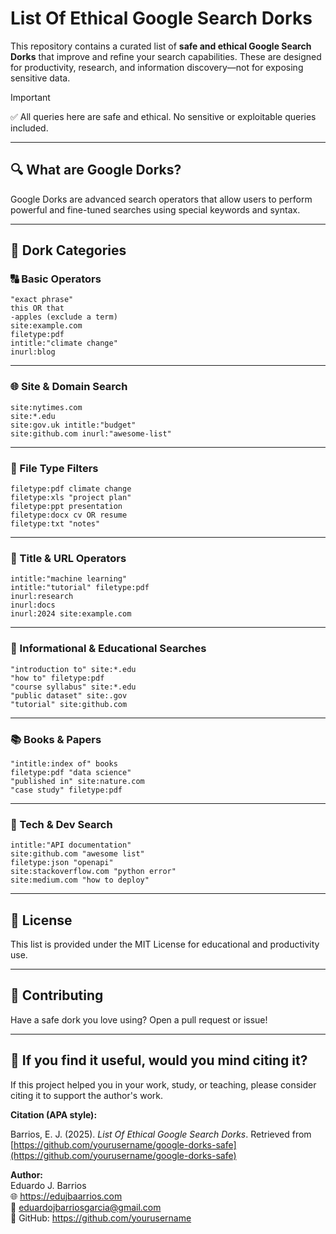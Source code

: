 # List Of Ethical Google Search Dorks

This repository contains a curated list of **safe and ethical Google Search Dorks** that improve and refine your search capabilities. These are designed for productivity, research, and information discovery—not for exposing sensitive data.

> [!IMPORTANT] 
> ✅ All queries here are safe and ethical. No sensitive or exploitable queries included.

---

## 🔍 What are Google Dorks?

Google Dorks are advanced search operators that allow users to perform powerful and fine-tuned searches using special keywords and syntax.

---

## 📁 Dork Categories

### 🔠 Basic Operators

```
"exact phrase"
this OR that
-apples (exclude a term)
site:example.com
filetype:pdf
intitle:"climate change"
inurl:blog
```

---

### 🌐 Site & Domain Search

```
site:nytimes.com
site:*.edu
site:gov.uk intitle:"budget"
site:github.com inurl:"awesome-list"
```

---

### 📎 File Type Filters

```
filetype:pdf climate change
filetype:xls "project plan"
filetype:ppt presentation
filetype:docx cv OR resume
filetype:txt "notes"
```

---

### 📄 Title & URL Operators

```
intitle:"machine learning"
intitle:"tutorial" filetype:pdf
inurl:research
inurl:docs
inurl:2024 site:example.com
```

---

### 🧠 Informational & Educational Searches

```
"introduction to" site:*.edu
"how to" filetype:pdf
"course syllabus" site:*.edu
"public dataset" site:.gov
"tutorial" site:github.com
```

---

### 📚 Books & Papers

```
"intitle:index of" books
filetype:pdf "data science"
"published in" site:nature.com
"case study" filetype:pdf
```

---

### 🔧 Tech & Dev Search

```
intitle:"API documentation"
site:github.com "awesome list"
filetype:json "openapi"
site:stackoverflow.com "python error"
site:medium.com "how to deploy"
```

---

## 📜 License

This list is provided under the MIT License for educational and productivity use.

---

## 🙌 Contributing

Have a safe dork you love using? Open a pull request or issue!

---

## 🙏 If you find it useful, would you mind citing it?

If this project helped you in your work, study, or teaching, please consider citing it to support the author's work.

**Citation (APA style):**

Barrios, E. J. (2025). *List Of Ethical Google Search Dorks*. Retrieved from [https://github.com/yourusername/google-dorks-safe](https://github.com/yourusername/google-dorks-safe)

**Author:**  
Eduardo J. Barrios  
🌐 https://edujbaarrios.com  
📧 eduardojbarriosgarcia@gmail.com  
🔗 GitHub: https://github.com/yourusername
